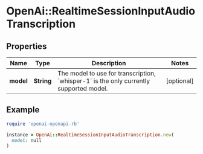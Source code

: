 # OpenAi::RealtimeSessionInputAudioTranscription

## Properties

| Name | Type | Description | Notes |
| ---- | ---- | ----------- | ----- |
| **model** | **String** | The model to use for transcription, &#x60;whisper-1&#x60; is the only currently  supported model.  | [optional] |

## Example

```ruby
require 'openai-openapi-rb'

instance = OpenAi::RealtimeSessionInputAudioTranscription.new(
  model: null
)
```

